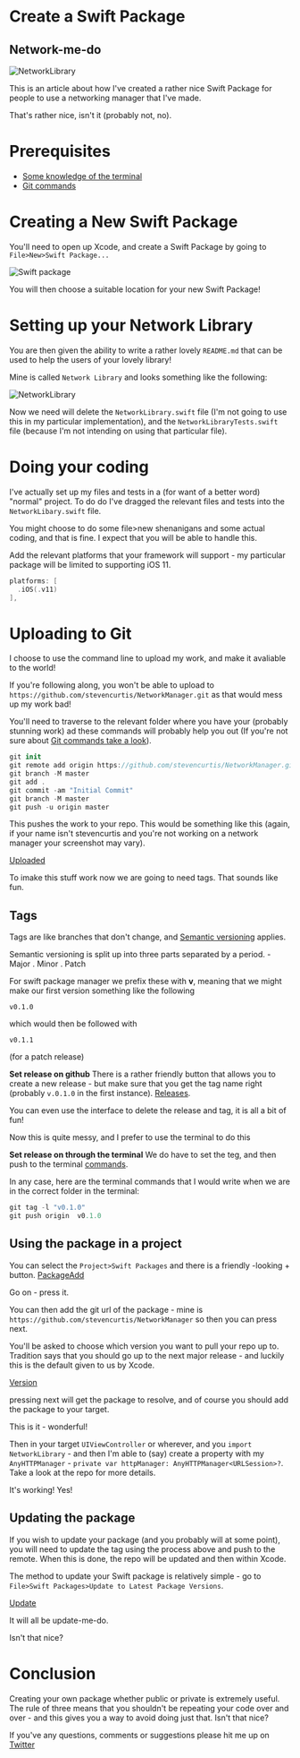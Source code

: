 # Create a Swift Package
## Network-me-do

![NetworkLibrary](Images/NetworkLibrary.png)<br/>

This is an article about how I've created a rather nice Swift Package for people to use a networking manager that I've made. 

That's rather nice, isn't it (probably not, no).

# Prerequisites
- [Some knowledge of the terminal](https://medium.com/@stevenpcurtis.sc/the-mac-terminal-998eb9f42b5)
- [Git commands](https://medium.com/@stevenpcurtis.sc/common-git-commands-4663bab829c6)

# Creating a New Swift Package
You'll need to open up Xcode, and create a Swift Package by going to `File>New>Swift Package...`

![Swift package](Images/SwiftPackage.png)<br/>

You will then choose a suitable location for your new Swift Package!

# Setting up your Network Library
You are then given the ability to write a rather lovely `README.md` that can be used to help the users of your lovely library!

Mine is called `Network Library` and looks something like the following:

![NetworkLibrary](Images/NetworkLibrary.png)<br/>

Now we need will delete the `NetworkLibrary.swift` file (I'm not going to use this in my particular implementation), and the `NetworkLibraryTests.swift` file (because I'm not intending on using that particular file).

# Doing your coding
I've actually set up my files and tests in a (for want of a better word) "normal" project. To do do I've dragged the relevant files and tests into the `NetworkLibary.swift` file.

You might choose to do some file>new shenanigans and some actual coding, and that is fine. I expect that you will be able to handle this. 

Add the relevant platforms that your framework will support - my particular package will be limited to supporting iOS 11.

```swift
platforms: [
  .iOS(.v11)
],
```

# Uploading to Git
I choose to use the command line to upload my work, and make it avaliable to the world!

If you're following along, you won't be able to upload to `https://github.com/stevencurtis/NetworkManager.git` as that would mess up my work bad!

You'll need to traverse to the relevant folder where you have your (probably stunning work) ad these commands will probably help you out (If you're not sure about [Git commands take a look](https://medium.com/@stevenpcurtis.sc/common-git-commands-4663bab829c6)).

```swift
git init
git remote add origin https://github.com/stevencurtis/NetworkManager.git
git branch -M master
git add .
git commit -am "Initial Commit"
git branch -M master
git push -u origin master
```

This pushes the work to your repo. This would be something like this (again, if your name isn't stevencurtis and you're not working on a network manager your screenshot may vary).

[Uploaded](Images/Uploaded.png) 

To imake this stuff work now we are going to need tags. That sounds like fun.

## Tags
Tags are like branches that don't change, and [Semantic versioning](https://medium.com/@stevenpcurtis.sc/upgrade-to-semantic-versioning-31342b11ce97) applies.

Semantic versioning is split up into three parts separated by a period. -  Major . Minor . Patch

For swift package manager we prefix these with **v**, meaning that we might make our first version something like the following

`v0.1.0`

which would then be followed with 

`v0.1.1`

(for a patch release)

**Set release on github**
There is a rather friendly button that allows you to create a new release - but make sure that you get the tag name right (probably `v.0.1.0` in the first instance).
 [Releases](Images/Releases.png).
 
 You can even use the interface to delete the release and tag, it is all a bit of fun!

Now this is quite messy, and I prefer to use the terminal to do this

**Set release on through the terminal**
We do have to set the teg, and then push to the terminal [commands](https://www.drupixels.com/blog/git-tags-guide-create-delete-push-tags-remote-and-much-more).

In any case, here are the terminal commands that I would write when we are in the correct folder in the terminal:

```swift
git tag -l "v0.1.0"
git push origin  v0.1.0
```

## Using the package in a project
You can select the `Project>Swift Packages` and there is a friendly -looking + button. 
 [PackageAdd](Images/PackageAdd.png)
 
 Go on - press it.
 
 You can then add the git url of the package - mine is `https://github.com/stevencurtis/NetworkManager` so then you can press next.
 
 You'll be asked to choose which version you want to pull your repo up to. Tradition says that you should go up to the next major release - and luckily this is the default given to us by Xcode.
 
 [Version](Images/Version.png)
 
pressing next will get the package to resolve, and of course you should add the package to your target. 

This is it - wonderful!

Then in your target `UIViewController` or wherever, and you `import NetworkLibrary` - and then I'm able to (say) create a property with my `AnyHTTPManager` - `private var httpManager: AnyHTTPManager<URLSession>?`. Take a look at the repo for more details.

It's working! Yes!

## Updating the package
If you wish to update your package (and you probably will at some point), you will need to update the tag using the process above and push to the remote. When this is done, the repo will be updated and then within Xcode.

The method to update your Swift package is relatively simple - go to `File>Swift Packages>Update to Latest Package Versions`.

 [Update](Images/Update.png)

It will all be update-me-do. 

Isn't that nice?

# Conclusion
Creating your own package whether public or private is extremely useful. The rule of three means that you shouldn't be repeating your code over and over - and this gives you a way to avoid doing just that. Isn't that nice?

If you've any questions, comments or suggestions please hit me up on [Twitter](https://twitter.com/stevenpcurtis) 

